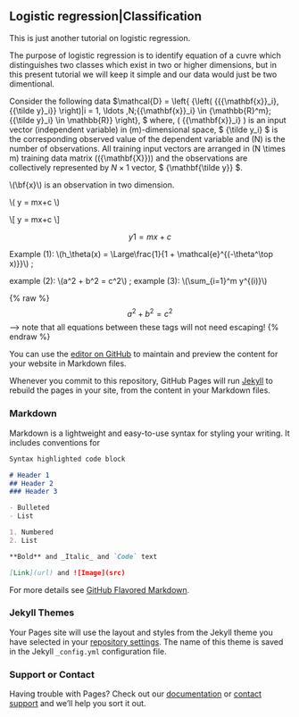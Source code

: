 <head>
<link rel="stylesheet" href="https://cdn.jsdelivr.net/npm/katex@0.10.2/dist/katex.min.css" integrity="sha384-yFRtMMDnQtDRO8rLpMIKrtPCD5jdktao2TV19YiZYWMDkUR5GQZR/NOVTdquEx1j" crossorigin="anonymous">
<script defer src="https://cdn.jsdelivr.net/npm/katex@0.10.2/dist/katex.min.js" integrity="sha384-9Nhn55MVVN0/4OFx7EE5kpFBPsEMZxKTCnA+4fqDmg12eCTqGi6+BB2LjY8brQxJ" crossorigin="anonymous"></script>
<script defer src="https://cdn.jsdelivr.net/npm/katex@0.10.2/dist/contrib/auto-render.min.js" integrity="sha384-kWPLUVMOks5AQFrykwIup5lo0m3iMkkHrD0uJ4H5cjeGihAutqP0yW0J6dpFiVkI" crossorigin="anonymous" onload="renderMathInElement(document.body);"></script>
</head>



## Logistic regression|Classification 

This is just another tutorial on logistic regression. 

The purpose of logistic regression is to identify equation of a cuvre which distinguishes two classes which exist in two or higher dimensions, but in this present tutorial we will keep it simple and our data would just be two dimentional. 

Consider the following data 
$\mathcal{D} = \left\{ {\left( {{{\mathbf{x}}_i},{{\tilde y}_i}} \right)|i = 1, \ldots ,N;{{\mathbf{x}}_i} \in {\mathbb{R}^m};{{\tilde y}_i} \in \mathbb{R}} \right\}, $ where, \( {{\mathbf{x}}_i} \) is an input vector (independent variable) in \(m\)-dimensional space, $ {\tilde y_i} $ is the corresponding observed value of the dependent variable and \(N\) is the number of observations. All training input vectors are arranged in \(N \times m\) training data matrix (\({\mathbf{X}}\)) and the observations are collectively represented by $N \times 1$ vector, $ {\mathbf{\tilde y}} $.

\\(\bf{x}\\) is an observation in two dimension. 


\\( y = mx+c \\)

\\[ y = mx+c \\]

$$y1 = mx+c $$

Example (1): \\(h_\theta(x) = \Large\frac{1}{1 + \mathcal{e}^{(-\theta^\top x)}}\\) ;

example (2): \\(a^2 + b^2 = c^2\\) ; example (3): \\(\sum_{i=1}^m y^{(i)}\\)

 {% raw %}
  $$a^2 + b^2 = c^2$$ --> note that all equations between these tags will not need escaping! 
 {% endraw %}



You can use the [editor on GitHub](https://github.com/pkjkrai66/website/edit/gh-pages/index.md) to maintain and preview the content for your website in Markdown files.

Whenever you commit to this repository, GitHub Pages will run [Jekyll](https://jekyllrb.com/) to rebuild the pages in your site, from the content in your Markdown files.

### Markdown

Markdown is a lightweight and easy-to-use syntax for styling your writing. It includes conventions for

```markdown
Syntax highlighted code block

# Header 1
## Header 2
### Header 3

- Bulleted
- List

1. Numbered
2. List

**Bold** and _Italic_ and `Code` text

[Link](url) and ![Image](src)
```

For more details see [GitHub Flavored Markdown](https://guides.github.com/features/mastering-markdown/).

### Jekyll Themes

Your Pages site will use the layout and styles from the Jekyll theme you have selected in your [repository settings](https://github.com/pkjkrai66/website/settings/pages). The name of this theme is saved in the Jekyll `_config.yml` configuration file.

### Support or Contact

Having trouble with Pages? Check out our [documentation](https://docs.github.com/categories/github-pages-basics/) or [contact support](https://support.github.com/contact) and we’ll help you sort it out.
